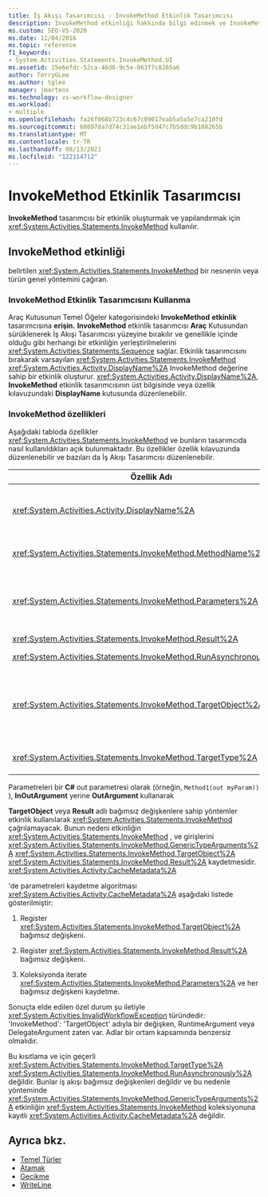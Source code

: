 ```yaml
---
title: İş Akışı Tasarımcısı - InvokeMethod Etkinlik Tasarımcısı
description: InvokeMethod etkinliği hakkında bilgi edinmek ve InvokeMethod etkinlik tasarımcısını kullanarak InvokeMethod etkinliği oluşturma ve yapılandırma hakkında bilgi edinmek.
ms.custom: SEO-VS-2020
ms.date: 11/04/2016
ms.topic: reference
f1_keywords:
- System.Activities.Statements.InvokeMethod.UI
ms.assetid: 15e6efdc-52ca-46d8-9c5e-063f7c8265a6
author: TerryGLee
ms.author: tglee
manager: jmartens
ms.technology: vs-workflow-designer
ms.workload:
- multiple
ms.openlocfilehash: fa26f068b723c4c67c09017eab5a5a5e7ca210fd
ms.sourcegitcommit: 68897da7d74c31ae1ebf5d47c7b5ddc9b108265b
ms.translationtype: MT
ms.contentlocale: tr-TR
ms.lasthandoff: 08/13/2021
ms.locfileid: "122114712"
---
```

# <a name="invokemethod-activity-designer"></a>InvokeMethod Etkinlik Tasarımcısı

**InvokeMethod** tasarımcısı bir etkinlik oluşturmak ve yapılandırmak için <xref:System.Activities.Statements.InvokeMethod> kullanılır.

## <a name="the-invokemethod-activity"></a>InvokeMethod etkinliği

belirtilen <xref:System.Activities.Statements.InvokeMethod> bir nesnenin veya türün genel yöntemini çağıran.

### <a name="use-the-invokemethod-activity-designer"></a>InvokeMethod Etkinlik Tasarımcısını Kullanma

Araç Kutusunun Temel Öğeler kategorisindeki **InvokeMethod** **etkinlik** tasarımcısına **erişin.** **InvokeMethod** etkinlik tasarımcısı **Araç** Kutusundan sürüklenerek İş Akışı Tasarımcısı yüzeyine bırakılır ve genellikle içinde olduğu gibi herhangi bir etkinliğin yerleştirilmelerini <xref:System.Activities.Statements.Sequence> sağlar. Etkinlik tasarımcısını bırakarak varsayılan <xref:System.Activities.Statements.InvokeMethod> <xref:System.Activities.Activity.DisplayName%2A> InvokeMethod değerine sahip bir etkinlik oluşturur. <xref:System.Activities.Activity.DisplayName%2A>, **InvokeMethod** etkinlik tasarımcısının üst bilgisinde veya özellik kılavuzundaki **DisplayName** kutusunda düzenlenebilir.

### <a name="the-invokemethod-properties"></a>InvokeMethod özellikleri

Aşağıdaki tabloda özellikler <xref:System.Activities.Statements.InvokeMethod> ve bunların tasarımcıda nasıl kullanıldıkları açık bulunmaktadır. Bu özellikler özellik kılavuzunda düzenlenebilir ve bazıları da İş Akışı Tasarımcısı düzenlenebilir.

|Özellik Adı|Gerekli|Kullanım|
|-|--------------|-|
|<xref:System.Activities.Activity.DisplayName%2A>|Yanlış|Etkinliğin kolay <xref:System.Activities.Statements.InvokeMethod> adı. Varsayılan değer InvokeMethod'tır.<br /><br /> kesinlikle <xref:System.Activities.Activity.DisplayName%2A> gerekli değildir, ancak en iyisi bir tane kullanmaktır.|
|<xref:System.Activities.Statements.InvokeMethod.MethodName%2A>|Doğru|Etkinlik yürütülürken çağrılecek yöntemin adı. Çağrınan yöntem genel olarak bildir **gerekir.** Bu özellik tasarımcı yüzeyinde düzenlenebilir ve zorunludur.|
|<xref:System.Activities.Statements.InvokeMethod.Parameters%2A>|Yanlış|Çağrılı yöntemin parametre koleksiyonu. Parametrelerin koleksiyona, yöntem imzasıyla aynı sırada ekleniyor olması gerekir. Bu özelliği **ayarlayabilirsiniz** Parametreler iletişim kutusunu görüntülemek için özellik kılavuzunda Parametreler **alanında** üç nokta düğmesine tıklayın. Parametreleri **eklemek için** Bağımsız Değişken Oluştur düğmesine tıklayın.|
|<xref:System.Activities.Statements.InvokeMethod.Result%2A>|Yanlış|Yöntem çağrısının dönüş değeri.|
|<xref:System.Activities.Statements.InvokeMethod.RunAsynchronously%2A>|Doğru|Yöntemin zaman uyumsuz olarak çağrılıp çağrıl olmadığını belirtir. Varsayılan değer **False'tır.**|
|<xref:System.Activities.Statements.InvokeMethod.TargetObject%2A>|Yanlış|Çağrı yapılacak yöntemi içeren nesne. Bu özellik tasarımcı yüzeyinde düzenlenebilir.<br /><br /> veya <xref:System.Activities.Statements.InvokeMethod.TargetObject%2A> <xref:System.Activities.Statements.InvokeMethod.TargetType%2A> 'nin ayarlanmış olması gerekir.|
|<xref:System.Activities.Statements.InvokeMethod.TargetType%2A>|Yanlış|<xref:System.Activities.Statements.InvokeMethod.TargetObject%2A>türü. Bu özellik tasarımcı yüzeyinde düzenlenebilir. Bu özellik yalnızca adlı yöntem statikse ayar olmalıdır.|

Parametreleri bir **C#** out parametresi olarak (örneğin, `Method1(out myParam))` ), **InOutArgument** yerine **OutArgument** kullanarak

**TargetObject** veya **Result** adlı bağımsız değişkenlere sahip yöntemler etkinlik kullanılarak <xref:System.Activities.Statements.InvokeMethod> çağrılamayacak. Bunun nedeni etkinliğin <xref:System.Activities.Statements.InvokeMethod> , ve girişlerini <xref:System.Activities.Statements.InvokeMethod.GenericTypeArguments%2A> <xref:System.Activities.Statements.InvokeMethod.TargetObject%2A> <xref:System.Activities.Statements.InvokeMethod.Result%2A> kaydetmesidir. <xref:System.Activities.Activity.CacheMetadata%2A>

'de parametreleri kaydetme algoritması <xref:System.Activities.Activity.CacheMetadata%2A> aşağıdaki listede gösterilmiştir:

1. Register <xref:System.Activities.Statements.InvokeMethod.TargetObject%2A> bağımsız değişkeni.

2. Register <xref:System.Activities.Statements.InvokeMethod.Result%2A> bağımsız değişkeni.

3. Koleksiyonda iterate <xref:System.Activities.Statements.InvokeMethod.Parameters%2A> ve her bağımsız değişkeni kaydetme.

Sonuçta elde edilen özel durum şu iletiyle <xref:System.Activities.InvalidWorkflowException> türündedir: 'InvokeMethod': 'TargetObject' adıyla bir değişken, RuntimeArgument veya DelegateArgument zaten var. Adlar bir ortam kapsamında benzersiz olmalıdır.

Bu kısıtlama ve için geçerli <xref:System.Activities.Statements.InvokeMethod.TargetType%2A> <xref:System.Activities.Statements.InvokeMethod.RunAsynchronously%2A> değildir. Bunlar iş akışı bağımsız değişkenleri değildir ve bu nedenle yönteminde <xref:System.Activities.Statements.InvokeMethod.GenericTypeArguments%2A> etkinliğin <xref:System.Activities.Statements.InvokeMethod> koleksiyonuna kayıtlı <xref:System.Activities.Activity.CacheMetadata%2A> değildir.

## <a name="see-also"></a>Ayrıca bkz.

- [Temel Türler](../workflow-designer/primitives-activity-designers.md)
- [Atamak](../workflow-designer/assign-activity-designer.md)
- [Gecikme](../workflow-designer/delay-activity-designer.md)
- [WriteLine](../workflow-designer/writeline-activity-designer.md)
